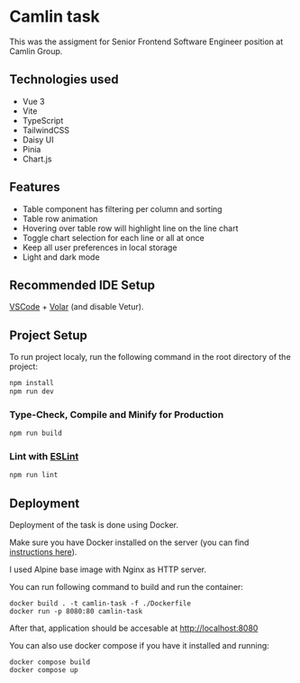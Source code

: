 # Camlin task

This was the assigment for Senior Frontend Software Engineer position at Camlin Group.

## Technologies used

- Vue 3
- Vite
- TypeScript
- TailwindCSS
- Daisy UI
- Pinia
- Chart.js

## Features

- Table component has filtering per column and sorting
- Table row animation
- Hovering over table row will highlight line on the line chart
- Toggle chart selection for each line or all at once
- Keep all user preferences in local storage
- Light and dark mode

## Recommended IDE Setup

[VSCode](https://code.visualstudio.com/) + [Volar](https://marketplace.visualstudio.com/items?itemName=Vue.volar) (and disable Vetur).

## Project Setup

To run project localy, run the following command in the root directory of the project:

```sh
npm install
npm run dev
```

### Type-Check, Compile and Minify for Production

```sh
npm run build
```

### Lint with [ESLint](https://eslint.org/)

```sh
npm run lint
```

## Deployment

Deployment of the task is done using Docker.

Make sure you have Docker installed on the server (you can find [instructions here](https://docs.docker.com/engine/install/)).

I used Alpine base image with Nginx as HTTP server.

You can run following command to build and run the container:

```
docker build . -t camlin-task -f ./Dockerfile
docker run -p 8080:80 camlin-task
```

After that, application should be accesable at <http://localhost:8080>

You can also use docker compose if you have it installed and running:

```
docker compose build
docker compose up
```
